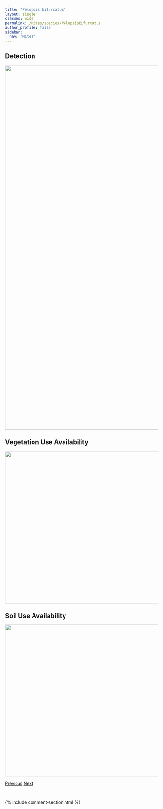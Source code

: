 ```yaml
---
title: "Pelopsis bifurcatus"
layout: single
classes: wide
permalink: /Mites/species/PelopsisBifurcatus
author_profile: false
sidebar:
  nav: "Mites"
---
```


<h2>Detection</h2>

<a href="https://drive.google.com/uc?export=view&id=1dG7AR_fW-2Kwx4ODM7OdpzHSVuoes0rb">
<img src="https://drive.google.com/uc?export=view&id=1dG7AR_fW-2Kwx4ODM7OdpzHSVuoes0rb" height = "1200" width = "800">
</a>


<h2>Vegetation Use Availability</h2>

<a href="https://drive.google.com/uc?export=view&id=1xF-lYJ6cA35Wee86pSqpkPBit8FyZj5G">
<img src="https://drive.google.com/uc?export=view&id=1xF-lYJ6cA35Wee86pSqpkPBit8FyZj5G" height = "500" width = "1000">
</a>


<h2>Soil Use Availability</h2>

<a href="https://drive.google.com/uc?export=view&id=1UDWfKY38n1tJoZSdNp2qy-9e2ZASZcsz">
<img src="https://drive.google.com/uc?export=view&id=1UDWfKY38n1tJoZSdNp2qy-9e2ZASZcsz" height = "500" width = "1000">
</a>


<a href="/DevelopmentWebsite/Mites/species/ParapyroppiaSp1DEW" class="pagination--pager" title="Parapyroppia sp. 1 DEW">Previous</a> <a href="/DevelopmentWebsite/Mites/species/PeloptulusSp1DEW" class="pagination--pager" title="Peloptulus sp. 1 DEW">Next</a>

<p>&nbsp;</p>

{% include comment-section.html %}
